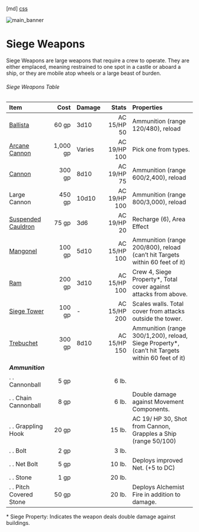 ﻿[md]
[css](-OCVFMyYfsylqoZPiW6l)

![main_banner](https://raw.githubusercontent.com/Tougher-Together-Gaming/default-game-assets/refs/heads/main/handouts/quick-reference/images/siege-weapons-banner.png)

# Siege Weapons

Siege Weapons are large weapons that require a crew to operate. They are either emplaced, meaning restrained to one spot in a castle or aboard a ship, or they are mobile atop wheels or a large beast of burden.

###### Siege Weapons Table

| **Item** | **Cost** | **Damage** | **Stats** | **Properties** |
| :--- | ---: | :--- | ---: | :--- |
| [Ballista](https://app.roll20.net/compendium/dnd5e/Items:Ballista?expansion=7583#content) | 60 gp | 3d10 | AC 15/HP 50 | Ammunition (range 120/480), reload |
| [Arcane Cannon](https://app.roll20.net/compendium/dnd5e/Items:Arcane%20Cannon/#h-Arcane%20Cannon) | 1,000 gp | Varies | AC 19/HP 100 | Pick one from types. |
| [Cannon](https://app.roll20.net/compendium/dnd5e/Items:Cannon?expansion=7583#content) | 300 gp | 8d10 | AC 19/HP 75 | Ammunition (range 600/2,400), reload |
| Large Cannon | 450 gp | 10d10 | AC 19/HP 100 | Ammunition (range 800/3,000), reload |
| [Suspended Cauldron](https://app.roll20.net/compendium/dnd5e/Items:Suspended%20Cauldron?expansion=7583#content) | 75 gp | 3d6 | AC 19/HP 20 | Recharge (6), Area Effect |
| [Mangonel](https://app.roll20.net/compendium/dnd5e/Items:Mangonel?expansion=7583#content) | 100 gp | 5d10 | AC 15/HP 100 | Ammunition (range 200/800), reload (can’t hit Targets within 60 feet of it) |
| [Ram](https://app.roll20.net/compendium/dnd5e/Items:Ram?expansion=7583#content) | 200 gp | 3d10 | AC 15/HP 100 | Crew 4, Siege Property*, Total cover against attacks from above. |
| [Siege Tower](https://app.roll20.net/compendium/dnd5e/Items:Siege%20Tower?expansion=7583#content) | 100 gp | - | AC 15/HP 200 | Scales walls. Total cover from attacks outside the tower. |
| [Trebuchet](https://app.roll20.net/compendium/dnd5e/Items:Trebuchet?expansion=7583#content) | 300 gp | 8d10 | AC 15/HP 150 | Ammunition (range 300/1,200), reload, Siege Property*, (can’t hit Targets within 60 feet of it) |
| ***Ammunition*** | |
| . . Cannonball | 5 gp | | 6 lb. | |
| . . Chain Cannonball | 8 gp | | 6 lb. | Double damage against Movement Components. |
| . . Grappling Hook | 20 gp | | 15 lb. | AC 19/ HP 30, Shot from Cannon, Grapples a Ship (range 50/100) |
| . . Bolt | 2 gp | | 3 lb. | |
| . . Net Bolt | 5 gp | | 10 lb. | Deploys improved Net. (+5 to DC) |
| . . Stone | 1 gp | | 20 lb. | |
| . . Pitch Covered Stone | 50 gp | | 20 lb. | Deploys Alchemist Fire in addition to damage. |

\* Siege Property: Indicates the weapon deals double damage against buildings.

